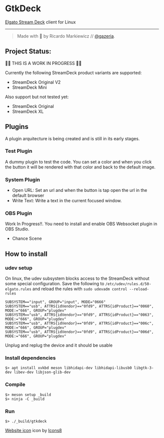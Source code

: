 # GtkDeck

[Elgato Stream Deck](https://www.elgato.com/en/gaming/stream-deck) client for Linux

---
>Made with 💙 by Ricardo Markiewicz // [@gazeria](https://twitter.com/gazeria).

## Project Status:

🚨🚨 THIS IS A WORK IN PROGRESS 🚨🚨

Currently the following StreamDeck product variants are supported:
* StreamDeck Original V2
* StreamDeck Mini

Also support but not tested yet:
* StreamDeck Original
* StreamDeck XL

## Plugins

A plugin arquitecture is being created and is still in its early stages.

### Test Plugin

A dummy plugin to test the code. You can set a color and when you click the button it will be rendered with that color and back to the default image.

### System Plugin

* Open URL: Set an url and when the button is tap open the url in the default browser
* Write Text: Write a text in the current focused window.

### OBS Plugin

Work In Progress!!. You need to install and enable OBS Websocket plugin in OBS Studio.

* Chance Scene

## How to install

### udev setup

On linux, the udev subsystem blocks access to the StreamDeck without some special configuration.
Save the following to `/etc/udev/rules.d/50-elgato.rules` and reload the rules with `sudo udevadm control --reload-rules`

```
SUBSYSTEM=="input", GROUP="input", MODE="0666"
SUBSYSTEM=="usb", ATTRS{idVendor}=="0fd9", ATTRS{idProduct}=="0060", MODE:="666", GROUP="plugdev"
SUBSYSTEM=="usb", ATTRS{idVendor}=="0fd9", ATTRS{idProduct}=="0063", MODE:="666", GROUP="plugdev"
SUBSYSTEM=="usb", ATTRS{idVendor}=="0fd9", ATTRS{idProduct}=="006c", MODE:="666", GROUP="plugdev"
SUBSYSTEM=="usb", ATTRS{idVendor}=="0fd9", ATTRS{idProduct}=="006d", MODE:="666", GROUP="plugdev"
```

Unplug and replug the device and it should be usable

### Install dependencies

```
$> apt install xvkbd meson libhidapi-dev libhidapi-libusb0 libgtk-3-dev libev-dev libjson-glib-dev
```

### Compile

```
$> meson setup _build
$> ninja -C _build
```

### Run

```
$> ./_build/gtkdeck
```


<a target="_blank" href="https://icons8.com/icons/set/domain--v1">Website icon</a> icon by <a target="_blank" href="https://icons8.com">Icons8</a>